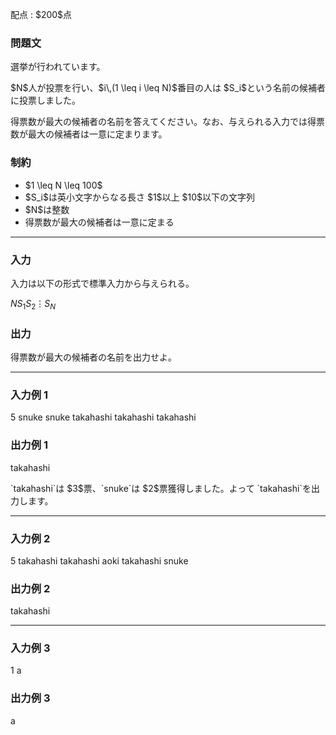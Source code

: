 
<div>

<span>

<span>

<p>
配点 : $200$点
</p>

<div>

<section>

### **問題文**

<p>
選挙が行われています。  
</p>

<p>
$N$人が投票を行い、$i\,(1 \leq i \leq N)$番目の人は $S_i$という名前の候補者に投票しました。
</p>

<p>
得票数が最大の候補者の名前を答えてください。なお、与えられる入力では得票数が最大の候補者は一意に定まります。
</p>

</section>

</div>

<div>

<section>

### **制約**

<ul>

<li>
$1 \leq N \leq 100$
</li>

<li>
$S_i$は英小文字からなる長さ $1$以上 $10$以下の文字列
</li>

<li>
$N$は整数
</li>

<li>
得票数が最大の候補者は一意に定まる
</li>

</ul>

</section>

</div>

---

<div>

<div>

<section>

### **入力**

<p>
入力は以下の形式で標準入力から与えられる。
</p>

<div>

$N$$S_1$$S_2$$\vdots$$S_N$
</div>

</section>

</div>

<div>

<section>

### **出力**

<p>
得票数が最大の候補者の名前を出力せよ。
</p>

</section>

</div>

</div>

---

<div>

<section>

### **入力例 1**

<div>

5
snuke
snuke
takahashi
takahashi
takahashi

</div>

</section>

</div>

<div>

<section>

### **出力例 1**

<div>

takahashi

</div>

<p>
`takahashi`は $3$票、`snuke`は $2$票獲得しました。よって `takahashi`を出力します。
</p>

</section>

</div>

---

<div>

<section>

### **入力例 2**

<div>

5
takahashi
takahashi
aoki
takahashi
snuke

</div>

</section>

</div>

<div>

<section>

### **出力例 2**

<div>

takahashi

</div>

</section>

</div>

---

<div>

<section>

### **入力例 3**

<div>

1
a

</div>

</section>

</div>

<div>

<section>

### **出力例 3**

<div>

a

</div>

</section>

</div>

</span>

</span>

</div>
